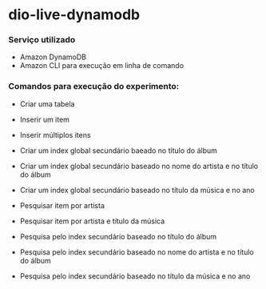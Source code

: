 # dio-live-dynamodb

### Serviço utilizado
  - Amazon DynamoDB
  - Amazon CLI para execução em linha de comando

### Comandos para execução do experimento:

- Criar uma tabela

- Inserir um item

- Inserir múltiplos itens

- Criar um index global secundário baeado no título do álbum

- Criar um index global secundário baseado no nome do artista e no título do álbum

- Criar um index global secundário baseado no título da música e no ano

- Pesquisar item por artista

- Pesquisar item por artista e título da música

- Pesquisa pelo index secundário baseado no título do álbum

- Pesquisa pelo index secundário baseado no nome do artista e no título do álbum

- Pesquisa pelo index secundário baseado no título da música e no ano
